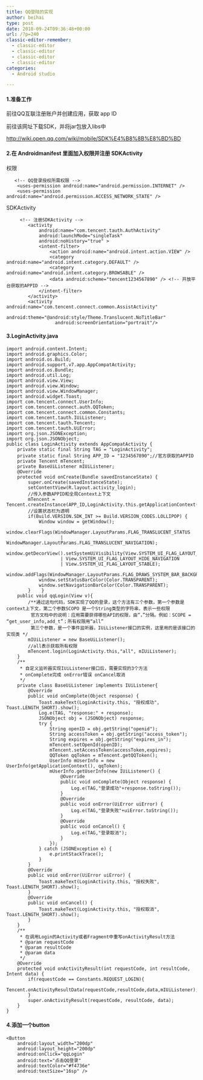 ```yaml
---
title: QQ登陆的实现
author: beihai
type: post
date: 2018-09-24T09:36:48+00:00
url: /?p=240
classic-editor-remember:
  - classic-editor
  - classic-editor
  - classic-editor
  - classic-editor
categories:
  - Android studio

---
```

#### 1.准备工作

<!--more-->


  
前往QQ互联注册账户并创建应用，获取 app ID
  
前往该网址下载SDK，并将jar包放入libs中
  
<http://wiki.open.qq.com/wiki/mobile/SDK%E4%B8%8B%E8%BD%BD>

#### 2.在 Androidmanifest 里面加入权限并注册 SDKActivity

权限

<pre class="pure-highlightjs"><code class="java">   &lt;!-- QQ登录授权所需权限 --&gt;
    &lt;uses-permission android:name="android.permission.INTERNET" /&gt;
    &lt;uses-permission android:name="android.permission.ACCESS_NETWORK_STATE" /&gt;</code></pre>

SDKActivity

<pre class="pure-highlightjs"><code class="java">     &lt;!-- 注册SDKActivity --&gt;
        &lt;activity
            android:name="com.tencent.tauth.AuthActivity"
            android:launchMode="singleTask"
            android:noHistory="true" &gt;
            &lt;intent-filter&gt;
                &lt;action android:name="android.intent.action.VIEW" /&gt;
                &lt;category android:name="android.intent.category.DEFAULT" /&gt;
                &lt;category android:name="android.intent.category.BROWSABLE" /&gt;
                &lt;data android:scheme="tencent1234567890" /&gt; &lt;!-- 开放平台获取的APPID --&gt;
            &lt;/intent-filter&gt;
        &lt;/activity&gt;
        &lt;activity android:name="com.tencent.connect.common.AssistActivity"
                  android:theme="@android:style/Theme.Translucent.NoTitleBar"
                  android:screenOrientation="portrait"/&gt;</code></pre>

#### 3.LoginActivity.java

<pre class="pure-highlightjs"><code class="java">import android.content.Intent;
import android.graphics.Color;
import android.os.Build;
import android.support.v7.app.AppCompatActivity;
import android.os.Bundle;
import android.util.Log;
import android.view.View;
import android.view.Window;
import android.view.WindowManager;
import android.widget.Toast;
import com.tencent.connect.UserInfo;
import com.tencent.connect.auth.QQToken;
import com.tencent.connect.common.Constants;
import com.tencent.tauth.IUiListener;
import com.tencent.tauth.Tencent;
import com.tencent.tauth.UiError;
import org.json.JSONException;
import org.json.JSONObject;
public class LoginActivity extends AppCompatActivity {
    private static final String TAG = "LoginActivity";
    private static final String APP_ID = "1234567890";//官方获取的APPID
    private Tencent mTencent;
    private BaseUiListener mIUiListener;
    @Override
    protected void onCreate(Bundle savedInstanceState) {
        super.onCreate(savedInstanceState);
        setContentView(R.layout.activity_login);
        //传入参数APPID和全局Context上下文
        mTencent = Tencent.createInstance(APP_ID,LoginActivity.this.getApplicationContext());
        //设置状态栏为透明
        if(Build.VERSION.SDK_INT &gt;= Build.VERSION_CODES.LOLLIPOP) {
            Window window = getWindow();
            window.clearFlags(WindowManager.LayoutParams.FLAG_TRANSLUCENT_STATUS
                    | WindowManager.LayoutParams.FLAG_TRANSLUCENT_NAVIGATION);
            window.getDecorView().setSystemUiVisibility(View.SYSTEM_UI_FLAG_LAYOUT_FULLSCREEN
                    | View.SYSTEM_UI_FLAG_LAYOUT_HIDE_NAVIGATION
                    | View.SYSTEM_UI_FLAG_LAYOUT_STABLE);
            window.addFlags(WindowManager.LayoutParams.FLAG_DRAWS_SYSTEM_BAR_BACKGROUNDS);
            window.setStatusBarColor(Color.TRANSPARENT);
            window.setNavigationBarColor(Color.TRANSPARENT);
        }    }
    public void qqLogin(View v){
        /**通过这句代码，SDK实现了QQ的登录，这个方法有三个参数，第一个参数是context上下文，第二个参数SCOPO 是一个String类型的字符串，表示一些权限
         官方文档中的说明：应用需要获得哪些API的权限，由“，”分隔。例如：SCOPE = “get_user_info,add_t”；所有权限用“all”
         第三个参数，是一个事件监听器，IUiListener接口的实例，这里用的是该接口的实现类 */
        mIUiListener = new BaseUiListener();
        //all表示获取所有权限
        mTencent.login(LoginActivity.this,"all", mIUiListener);
    }
    /**
     * 自定义监听器实现IUiListener接口后，需要实现的3个方法
     * onComplete完成 onError错误 onCancel取消
     */
    private class BaseUiListener implements IUiListener{
        @Override
        public void onComplete(Object response) {
            Toast.makeText(LoginActivity.this, "授权成功", Toast.LENGTH_SHORT).show();
            Log.e(TAG, "response:" + response);
            JSONObject obj = (JSONObject) response;
            try {
                String openID = obj.getString("openid");
                String accessToken = obj.getString("access_token");
                String expires = obj.getString("expires_in");
                mTencent.setOpenId(openID);
                mTencent.setAccessToken(accessToken,expires);
                QQToken qqToken = mTencent.getQQToken();
                UserInfo mUserInfo = new UserInfo(getApplicationContext(), qqToken);
                mUserInfo.getUserInfo(new IUiListener() {
                    @Override
                    public void onComplete(Object response) {
                        Log.e(TAG,"登录成功"+response.toString());
                    }
                    @Override
                    public void onError(UiError uiError) {
                        Log.e(TAG,"登录失败"+uiError.toString());
                    }
                    @Override
                    public void onCancel() {
                        Log.e(TAG,"登录取消");
                    }
                });
            } catch (JSONException e) {
                e.printStackTrace();
            }
        }
        @Override
        public void onError(UiError uiError) {
            Toast.makeText(LoginActivity.this, "授权失败", Toast.LENGTH_SHORT).show();
        }
        @Override
        public void onCancel() {
            Toast.makeText(LoginActivity.this, "授权取消", Toast.LENGTH_SHORT).show();
        }
    }
    /**
     * 在调用Login的Activity或者Fragment中重写onActivityResult方法
     * @param requestCode
     * @param resultCode
     * @param data
     */
    @Override
    protected void onActivityResult(int requestCode, int resultCode, Intent data) {
        if(requestCode == Constants.REQUEST_LOGIN){
            Tencent.onActivityResultData(requestCode,resultCode,data,mIUiListener);
        }
        super.onActivityResult(requestCode, resultCode, data);
    }
}</code></pre>

#### 4.添加一个button

<pre class="pure-highlightjs"><code class="java">&lt;Button
    android:layout_width="200dp"
    android:layout_height="200dp"
    android:onClick="qqLogin"
    android:text="点击QQ登录"
    android:textColor="#f4736e"
    android:textSize="16sp" /&gt;</code></pre>

&nbsp;
  
&nbsp;